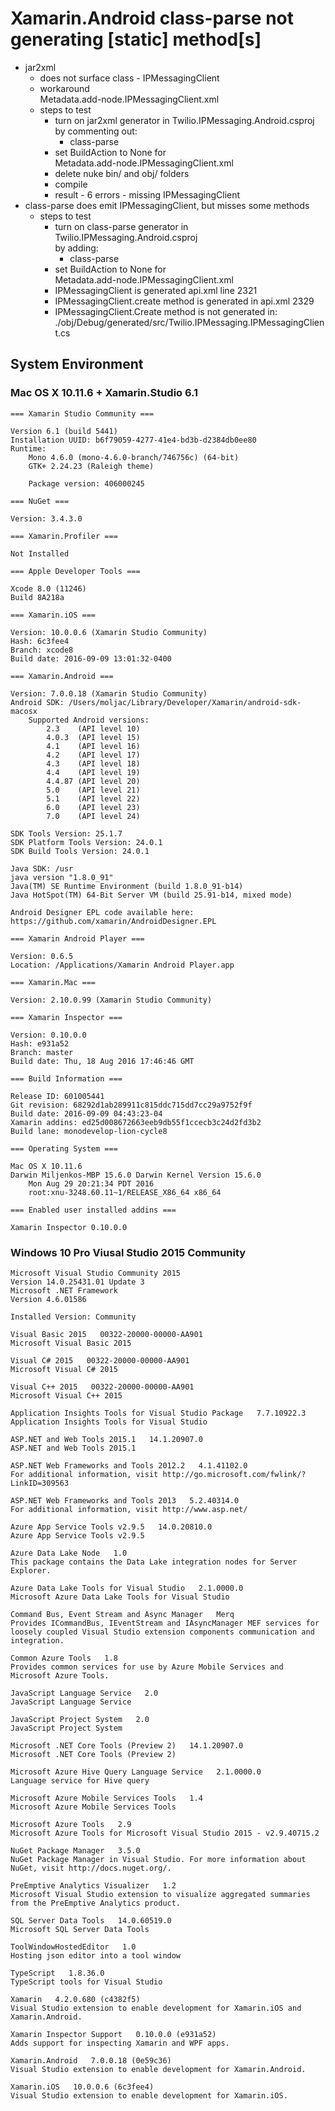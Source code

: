 ﻿# Xamarin.Android class-parse not generating [static] method[s]

*   jar2xml 
    *   does not surface class - IPMessagingClient
    *   workaround      
        Metadata.add-node.IPMessagingClient.xml
    *   steps to test 
        *   turn on jar2xml generator in Twilio.IPMessaging.Android.csproj      
            by commenting out:          
            *   <AndroidClassParser>class-parse</AndroidClassParser>
        *   set BuildAction to None for         
            Metadata.add-node.IPMessagingClient.xml
        *   delete nuke bin/ and obj/ folders
        *   compile
        *   result -  6 errors - missing IPMessagingClient
*   class-parse
    does emit IPMessagingClient, but misses some methods
    *   steps to test 
        *   turn on class-parse generator in Twilio.IPMessaging.Android.csproj      
            by adding:          
            *   <AndroidClassParser>class-parse</AndroidClassParser>
        *   set BuildAction to None for         
            Metadata.add-node.IPMessagingClient.xml
        *   IPMessagingClient is generated api.xml line 2321
        *   IPMessagingClient.create method is generated in api.xml 2329
        *   IPMessagingClient.Create method is not generated in:        
            ./obj/Debug/generated/src/Twilio.IPMessaging.IPMessagingClient.cs

			
## System Environment

### Mac OS X 10.11.6 + Xamarin.Studio 6.1

	=== Xamarin Studio Community ===

	Version 6.1 (build 5441)
	Installation UUID: b6f79059-4277-41e4-bd3b-d2384db0ee80
	Runtime:
		Mono 4.6.0 (mono-4.6.0-branch/746756c) (64-bit)
		GTK+ 2.24.23 (Raleigh theme)

		Package version: 406000245

	=== NuGet ===

	Version: 3.4.3.0

	=== Xamarin.Profiler ===

	Not Installed

	=== Apple Developer Tools ===

	Xcode 8.0 (11246)
	Build 8A218a

	=== Xamarin.iOS ===

	Version: 10.0.0.6 (Xamarin Studio Community)
	Hash: 6c3fee4
	Branch: xcode8
	Build date: 2016-09-09 13:01:32-0400

	=== Xamarin.Android ===

	Version: 7.0.0.18 (Xamarin Studio Community)
	Android SDK: /Users/moljac/Library/Developer/Xamarin/android-sdk-macosx
		Supported Android versions:
			2.3    (API level 10)
			4.0.3  (API level 15)
			4.1    (API level 16)
			4.2    (API level 17)
			4.3    (API level 18)
			4.4    (API level 19)
			4.4.87 (API level 20)
			5.0    (API level 21)
			5.1    (API level 22)
			6.0    (API level 23)
			7.0    (API level 24)

	SDK Tools Version: 25.1.7
	SDK Platform Tools Version: 24.0.1
	SDK Build Tools Version: 24.0.1

	Java SDK: /usr
	java version "1.8.0_91"
	Java(TM) SE Runtime Environment (build 1.8.0_91-b14)
	Java HotSpot(TM) 64-Bit Server VM (build 25.91-b14, mixed mode)

	Android Designer EPL code available here:
	https://github.com/xamarin/AndroidDesigner.EPL

	=== Xamarin Android Player ===

	Version: 0.6.5
	Location: /Applications/Xamarin Android Player.app

	=== Xamarin.Mac ===

	Version: 2.10.0.99 (Xamarin Studio Community)

	=== Xamarin Inspector ===

	Version: 0.10.0.0
	Hash: e931a52
	Branch: master
	Build date: Thu, 18 Aug 2016 17:46:46 GMT

	=== Build Information ===

	Release ID: 601005441
	Git revision: 68292d1ab289911c815ddc715dd7cc29a9752f9f
	Build date: 2016-09-09 04:43:23-04
	Xamarin addins: ed25d008672663eeb9db55f1ccecb3c24d2fd3b2
	Build lane: monodevelop-lion-cycle8

	=== Operating System ===

	Mac OS X 10.11.6
	Darwin Miljenkos-MBP 15.6.0 Darwin Kernel Version 15.6.0
		Mon Aug 29 20:21:34 PDT 2016
		root:xnu-3248.60.11~1/RELEASE_X86_64 x86_64

	=== Enabled user installed addins ===

	Xamarin Inspector 0.10.0.0


### Windows 10 Pro Viusal Studio 2015 Community

	Microsoft Visual Studio Community 2015
	Version 14.0.25431.01 Update 3
	Microsoft .NET Framework
	Version 4.6.01586

	Installed Version: Community

	Visual Basic 2015   00322-20000-00000-AA901
	Microsoft Visual Basic 2015

	Visual C# 2015   00322-20000-00000-AA901
	Microsoft Visual C# 2015

	Visual C++ 2015   00322-20000-00000-AA901
	Microsoft Visual C++ 2015

	Application Insights Tools for Visual Studio Package   7.7.10922.3
	Application Insights Tools for Visual Studio

	ASP.NET and Web Tools 2015.1   14.1.20907.0
	ASP.NET and Web Tools 2015.1

	ASP.NET Web Frameworks and Tools 2012.2   4.1.41102.0
	For additional information, visit http://go.microsoft.com/fwlink/?LinkID=309563

	ASP.NET Web Frameworks and Tools 2013   5.2.40314.0
	For additional information, visit http://www.asp.net/

	Azure App Service Tools v2.9.5   14.0.20810.0
	Azure App Service Tools v2.9.5

	Azure Data Lake Node   1.0
	This package contains the Data Lake integration nodes for Server Explorer.

	Azure Data Lake Tools for Visual Studio   2.1.0000.0
	Microsoft Azure Data Lake Tools for Visual Studio

	Command Bus, Event Stream and Async Manager   Merq
	Provides ICommandBus, IEventStream and IAsyncManager MEF services for loosely coupled Visual Studio extension components communication and integration.

	Common Azure Tools   1.8
	Provides common services for use by Azure Mobile Services and Microsoft Azure Tools.

	JavaScript Language Service   2.0
	JavaScript Language Service

	JavaScript Project System   2.0
	JavaScript Project System

	Microsoft .NET Core Tools (Preview 2)   14.1.20907.0
	Microsoft .NET Core Tools (Preview 2)

	Microsoft Azure Hive Query Language Service   2.1.0000.0
	Language service for Hive query

	Microsoft Azure Mobile Services Tools   1.4
	Microsoft Azure Mobile Services Tools

	Microsoft Azure Tools   2.9
	Microsoft Azure Tools for Microsoft Visual Studio 2015 - v2.9.40715.2

	NuGet Package Manager   3.5.0
	NuGet Package Manager in Visual Studio. For more information about NuGet, visit http://docs.nuget.org/.

	PreEmptive Analytics Visualizer   1.2
	Microsoft Visual Studio extension to visualize aggregated summaries from the PreEmptive Analytics product.

	SQL Server Data Tools   14.0.60519.0
	Microsoft SQL Server Data Tools

	ToolWindowHostedEditor   1.0
	Hosting json editor into a tool window

	TypeScript   1.8.36.0
	TypeScript tools for Visual Studio

	Xamarin   4.2.0.680 (c4382f5)
	Visual Studio extension to enable development for Xamarin.iOS and Xamarin.Android.

	Xamarin Inspector Support   0.10.0.0 (e931a52)
	Adds support for inspecting Xamarin and WPF apps.

	Xamarin.Android   7.0.0.18 (0e59c36)
	Visual Studio extension to enable development for Xamarin.Android.

	Xamarin.iOS   10.0.0.6 (6c3fee4)
	Visual Studio extension to enable development for Xamarin.iOS.			